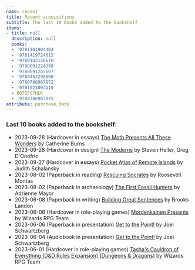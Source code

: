 ```yaml
---
name: recent
title: Recent acquisitions
subtitle: The last 10 books added to the bookshelf
items:
- title: null
  description: null
  books:
  - '9781101904404'
  - '9781419724015'
  - '9780143126676'
  - '9780691224398'
  - '9780691245607'
  - '9780452298606'
  - '9780786967872'
  - '9781523094110'
  - B075FG7HLK
  - '9780786967025'
attribute: purchase_date
---
```

### Last 10 books added to the bookshelf:
- 2023-09-28 (Hardcover in essays) [The Moth Presents All These Wonders](/books/info/9781101904404) by Catherine Burns
- 2023-09-28 (Hardcover in design) [The Moderns](/books/info/9781419724015) by Steven Heller, Greg D'Onofrio
- 2023-09-27 (Hardcover in essays) [Pocket Atlas of Remote Islands](/books/info/9780143126676) by Judith Schalansky
- 2023-08-02 (Paperback in reading) [Rescuing Socrates](/books/info/9780691224398) by Roosevelt Montas
- 2023-08-02 (Paperback in archaeology) [The First Fossil Hunters](/books/info/9780691245607) by Adrienne Mayor
- 2023-06-08 (Paperback in writing) [Building Great Sentences](/books/info/9780452298606) by Brooks Landon
- 2023-06-06 (Hardcover in role-playing games) [Mordenkainen Presents](/books/info/9780786967872) by Wizards RPG Team
- 2023-06-06 (Paperback in presentation) [Get to the Point!](/books/info/9781523094110) by Joel Schwartzberg
- 2023-06-04 (Audiobook in presentation) [Get to the Point!](/books/info/B075FG7HLK) by Joel Schwartzberg
- 2023-06-01 (Hardcover in role-playing games) [Tasha's Cauldron of Everything (D&D Rules Expansion) (Dungeons & Dragons)](/books/info/9780786967025) by Wizards RPG Team
